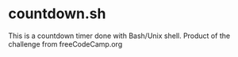 # countdown.sh
This is a countdown timer done with Bash/Unix shell. Product of the challenge from freeCodeCamp.org 
